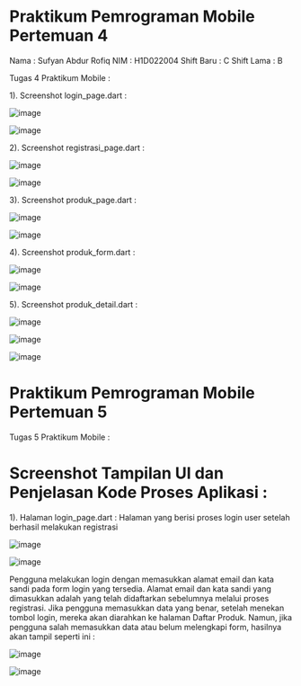 # Praktikum Pemrograman Mobile Pertemuan 4

Nama    : Sufyan Abdur Rofiq
NIM     : H1D022004
Shift Baru  : C
Shift Lama  : B

Tugas 4 Praktikum Mobile :

1). Screenshot login_page.dart :

![image](https://github.com/user-attachments/assets/026218ad-5560-45f3-b6b9-77cc331528d3)

![image](https://github.com/user-attachments/assets/135c2c7c-b7f0-49a4-8265-7d04f0f8de63)

2). Screenshot registrasi_page.dart :

![image](https://github.com/user-attachments/assets/17a64306-b3ab-4073-958b-e6d518c4cb72)

![image](https://github.com/user-attachments/assets/f315908d-eb78-4b77-9d62-6621b038f060)

3). Screenshot produk_page.dart :

![image](https://github.com/user-attachments/assets/8ee501fc-1a5a-4e6e-83be-be36f3b74ea2)

![image](https://github.com/user-attachments/assets/abc38b02-8cb7-4526-a4bc-f6f7077490ed)

4). Screenshot produk_form.dart :

![image](https://github.com/user-attachments/assets/3a5368e0-acb2-4768-84a1-f9c33a93a851)

![image](https://github.com/user-attachments/assets/eb4ebc04-0156-4892-a956-9455ed3124e8)

5). Screenshot produk_detail.dart :

![image](https://github.com/user-attachments/assets/15502542-ed95-4c13-9729-056a55f5ee01)

![image](https://github.com/user-attachments/assets/ece1f2a8-5beb-46d6-a3ef-2b58eee21262)

![image](https://github.com/user-attachments/assets/676c894a-9d77-46b1-8e2e-5fe9e71630a1)

# Praktikum Pemrograman Mobile Pertemuan 5

Tugas 5 Praktikum Mobile :

# Screenshot Tampilan UI dan Penjelasan Kode Proses Aplikasi :

1). Halaman login_page.dart :
Halaman yang berisi proses login user setelah berhasil melakukan registrasi

![image](https://github.com/user-attachments/assets/4dece7ca-471b-4cb3-99aa-e1d36dd94a1c)

![image](https://github.com/user-attachments/assets/45377e17-602c-41c7-ab71-96b5973a8feb)

Pengguna melakukan login dengan memasukkan alamat email dan kata sandi pada form login yang tersedia. Alamat email dan kata sandi yang dimasukkan adalah yang telah didaftarkan sebelumnya melalui proses registrasi. Jika pengguna memasukkan data yang benar, setelah menekan tombol login, mereka akan diarahkan ke halaman Daftar Produk. Namun, jika pengguna salah memasukkan data atau belum melengkapi form, hasilnya akan tampil seperti ini :

![image](https://github.com/user-attachments/assets/4ea6e11f-788f-45be-a650-20cd3827671a)

![image](https://github.com/user-attachments/assets/02017c2a-a0ef-4a03-ac7e-2b66476ed326)

























